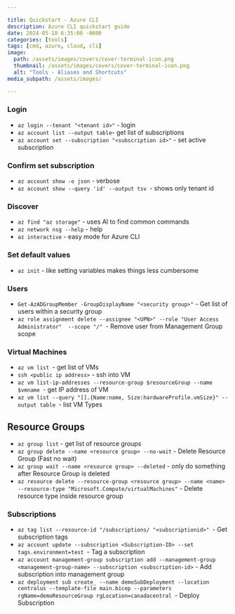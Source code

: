 ```yaml
---

title: Quickstart - Azure CLI
description: Azure CLI quickstart guide
date: 2024-05-18 6:35:00 -0600
categories: [tools]
tags: [cmd, azure, cloud, cli]
image:
  path: /assets/images/covers/cover-terminal-icon.png
  thumbnail: /assets/images/covers/cover-terminal-icon.png
  alt: "Tools - Aliases and Shortcuts"
media_subpath: /assets/images/

---
```


### Login

- `az login --tenant "<tenant id>"` - login
- `az account list --output table`- get list of subscriptions
- `az account set --subscription "<subscription id>"` - set active subscription

### Confirm set subscription
- `az account show -o json` - verbose
- `az account show --query 'id' --output tsv `- shows only tenant id

### Discover
- `az find "az storage"` - uses AI to find common commands
- `az network nsg --help` - help
- `az interactive` - easy mode for Azure CLI


### Set default values
- `az init` - like setting variables makes things less cumbersome

### Users
- `Get-AzADGroupMember -GroupDisplayName "<security group>"` - Get list of users within a security group
- `az role assignment delete --assignee "<UPN>" --role "User Access Administrator"  --scope "/" `- Remove user from Management Group scope


### Virtual Machines
- `az vm list `- get list of VMs
- `ssh <public ip address>` - ssh into VM
- `az vm list-ip-addresses --resource-group $resourceGroup --name $vmname `- get IP address of VM
- `az vm list --query "[].{Name:name, Size:hardwareProfile.vmSize}" --output table `- list VM Types


## Resource Groups
- `az group list` - get list of resource groups
- `az group delete --name <resource group> --no-wait` - Delete Resource Group (Fast no wait)
- `az group wait --name <resource group> --deleted` - only do something after Resource Group is deleted
- `az resource delete --resource-group <resource group> --name <name> --resource-type "Microsoft.Compute/virtualMachines"` - Delete resource type inside resource group


### Subscriptions
- `az tag list --resource-id "/subscriptions/ "<subscriptionid>" `- Get subscription tags
- `az account update --subscription <Subscription-ID> --set tags.environment=test `- Tag a subscription
- `az account management-group subscription add --management-group <management-group-name> --subscription <subscription-id>` - Add subscription into management group
- `az deployment sub create_ --name demoSubDeployment --location centralus --template-file main.bicep --parameters rgName=demoResourceGroup rgLocation=canadacentral `- Deploy Subscription
